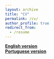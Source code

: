 ```yaml
---
layout: archive
title: "CV"
permalink: /cv/
author_profile: true
redirect_from:
  - /resume
---
```



[__English version__](thnfonseca.github.io/files/paper1.pdf)  
[__Portuguese version__](thnfonseca.github.io/files/paper1.pdf)  

